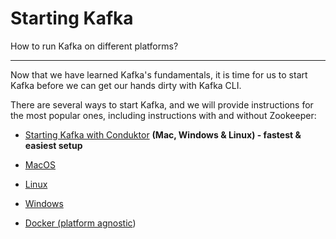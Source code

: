 Starting Kafka
==============

How to run Kafka on different platforms?

* * *

Now that we have learned Kafka's fundamentals, it is time for us to start Kafka before we can get our hands dirty with Kafka CLI.

There are several ways to start Kafka, and we will provide instructions for the most popular ones, including instructions with and without Zookeeper:

*   [Starting Kafka with Conduktor](/kafka/how-to-start-kafka-with-conduktor/) **(Mac, Windows & Linux) - fastest & easiest setup**
    
*   [MacOS](/kafka/how-to-install-apache-kafka-on-mac/)
    
*   [Linux](/kafka/how-to-install-apache-kafka-on-linux/)
    
*   [Windows](/kafka/how-to-install-apache-kafka-on-windows/)
    
*   [Docker (platform agnostic](/kafka/how-to-start-kafka-using-docker/))